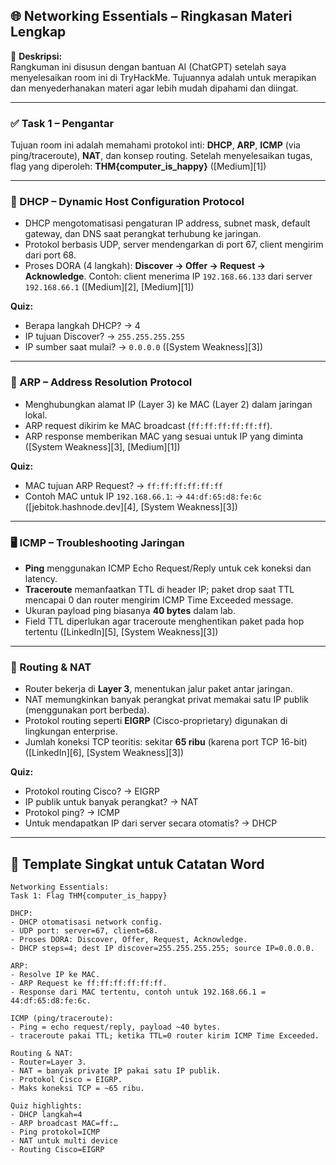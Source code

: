 ## 🌐 Networking Essentials – Ringkasan Materi Lengkap

📝 **Deskripsi:**  
Rangkuman ini disusun dengan bantuan AI (ChatGPT) setelah saya menyelesaikan room ini di TryHackMe. Tujuannya adalah untuk merapikan dan menyederhanakan materi agar lebih mudah dipahami dan diingat.

---

### ✅ Task 1 – Pengantar

Tujuan room ini adalah memahami protokol inti: **DHCP**, **ARP**, **ICMP** (via ping/traceroute), **NAT**, dan konsep routing. Setelah menyelesaikan tugas, flag yang diperoleh: **THM{computer\_is\_happy}** ([Medium][1])

---

### 📡 DHCP – Dynamic Host Configuration Protocol

* DHCP mengotomatisasi pengaturan IP address, subnet mask, default gateway, dan DNS saat perangkat terhubung ke jaringan.
* Protokol berbasis UDP, server mendengarkan di port 67, client mengirim dari port 68.
* Proses DORA (4 langkah): **Discover → Offer → Request → Acknowledge**. Contoh: client menerima IP `192.168.66.133` dari server `192.168.66.1` ([Medium][2], [Medium][1])

**Quiz:**

* Berapa langkah DHCP? → 4
* IP tujuan Discover? → `255.255.255.255`
* IP sumber saat mulai? → `0.0.0.0` ([System Weakness][3])

---

### 🔑 ARP – Address Resolution Protocol

* Menghubungkan alamat IP (Layer 3) ke MAC (Layer 2) dalam jaringan lokal.
* ARP request dikirim ke MAC broadcast (`ff:ff:ff:ff:ff:ff`).
* ARP response memberikan MAC yang sesuai untuk IP yang diminta ([System Weakness][3], [Medium][1])

**Quiz:**

* MAC tujuan ARP Request? → `ff:ff:ff:ff:ff:ff`
* Contoh MAC untuk IP `192.168.66.1`: → `44:df:65:d8:fe:6c` ([jebitok.hashnode.dev][4], [System Weakness][3])

---

### 🖥️ ICMP – Troubleshooting Jaringan

* **Ping** menggunakan ICMP Echo Request/Reply untuk cek koneksi dan latency.
* **Traceroute** memanfaatkan TTL di header IP; paket drop saat TTL mencapai 0 dan router mengirim ICMP Time Exceeded message.
* Ukuran payload ping biasanya **40 bytes** dalam lab.
* Field TTL diperlukan agar traceroute menghentikan paket pada hop tertentu ([LinkedIn][5], [System Weakness][3])

---

### 🚦 Routing & NAT

* Router bekerja di **Layer 3**, menentukan jalur paket antar jaringan.
* NAT memungkinkan banyak perangkat privat memakai satu IP publik (menggunakan port berbeda).
* Protokol routing seperti **EIGRP** (Cisco-proprietary) digunakan di lingkungan enterprise.
* Jumlah koneksi TCP teoritis: sekitar **65 ribu** (karena port TCP 16-bit) ([LinkedIn][6], [System Weakness][3])

**Quiz:**

* Protokol routing Cisco? → EIGRP
* IP publik untuk banyak perangkat? → NAT
* Protokol ping? → ICMP
* Untuk mendapatkan IP dari server secara otomatis? → DHCP

---

## 📝 Template Singkat untuk Catatan Word

```
Networking Essentials:
Task 1: Flag THM{computer_is_happy}

DHCP:
- DHCP otomatisasi network config.
- UDP port: server=67, client=68.
- Proses DORA: Discover, Offer, Request, Acknowledge.
- DHCP steps=4; dest IP discover=255.255.255.255; source IP=0.0.0.0.

ARP:
- Resolve IP ke MAC.
- ARP Request ke ff:ff:ff:ff:ff:ff.
- Response dari MAC tertentu, contoh untuk 192.168.66.1 = 44:df:65:d8:fe:6c.

ICMP (ping/traceroute):
- Ping = echo request/reply, payload ~40 bytes.
- traceroute pakai TTL; ketika TTL=0 router kirim ICMP Time Exceeded.

Routing & NAT:
- Router=Layer 3.
- NAT = banyak private IP pakai satu IP publik.
- Protokol Cisco = EIGRP.
- Maks koneksi TCP = ~65 ribu.

Quiz highlights:
- DHCP langkah=4
- ARP broadcast MAC=ff:…
- Ping protokol=ICMP
- NAT untuk multi device
- Routing Cisco=EIGRP
```
